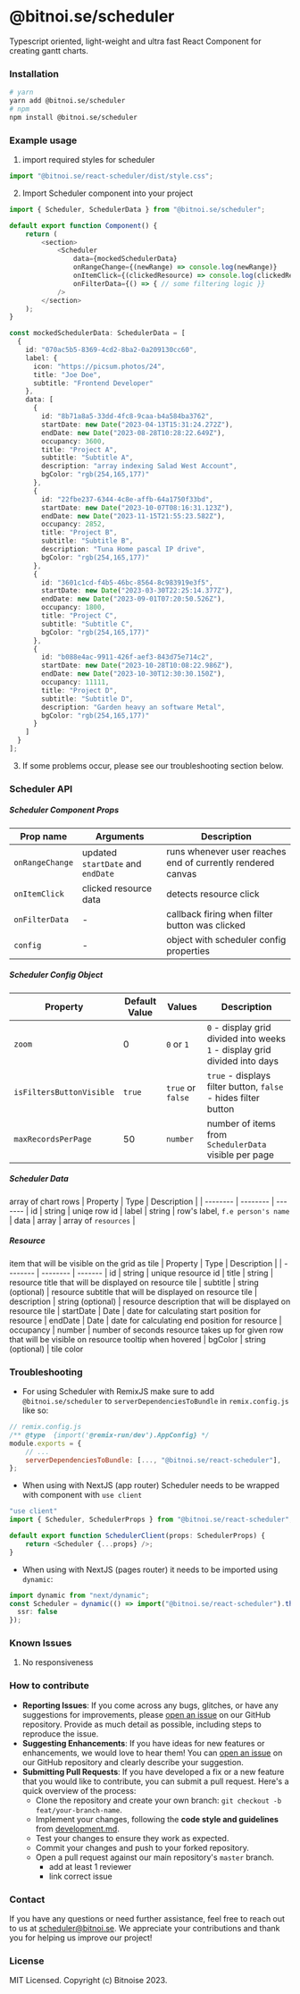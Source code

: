 # @bitnoi.se/scheduler

Typescript oriented, light-weight and ultra fast React Component for creating gantt charts.

### Installation

```bash
# yarn
yarn add @bitnoi.se/scheduler
# npm
npm install @bitnoi.se/scheduler
```

### Example usage

1. import required styles for scheduler

```ts
import "@bitnoi.se/react-scheduler/dist/style.css";
```

2. Import Scheduler component into your project

```ts
import { Scheduler, SchedulerData } from "@bitnoi.se/scheduler";

default export function Component() {
	return (
		<section>
			<Scheduler
				data={mockedSchedulerData}
				onRangeChange={(newRange) => console.log(newRange)}
				onItemClick={(clickedResource) => console.log(clickedResource)}
				onFilterData={() => { // some filtering logic }}
			/>
		</section>
	);
}

const mockedSchedulerData: SchedulerData = [
  {
    id: "070ac5b5-8369-4cd2-8ba2-0a209130cc60",
    label: {
      icon: "https://picsum.photos/24",
      title: "Joe Doe",
      subtitle: "Frontend Developer"
    },
    data: [
      {
        id: "8b71a8a5-33dd-4fc8-9caa-b4a584ba3762",
        startDate: new Date("2023-04-13T15:31:24.272Z"),
        endDate: new Date("2023-08-28T10:28:22.649Z"),
        occupancy: 3600,
        title: "Project A",
        subtitle: "Subtitle A",
        description: "array indexing Salad West Account",
        bgColor: "rgb(254,165,177)"
      },
      {
        id: "22fbe237-6344-4c8e-affb-64a1750f33bd",
        startDate: new Date("2023-10-07T08:16:31.123Z"),
        endDate: new Date("2023-11-15T21:55:23.582Z"),
        occupancy: 2852,
        title: "Project B",
        subtitle: "Subtitle B",
        description: "Tuna Home pascal IP drive",
        bgColor: "rgb(254,165,177)"
      },
      {
        id: "3601c1cd-f4b5-46bc-8564-8c983919e3f5",
        startDate: new Date("2023-03-30T22:25:14.377Z"),
        endDate: new Date("2023-09-01T07:20:50.526Z"),
        occupancy: 1800,
        title: "Project C",
        subtitle: "Subtitle C",
        bgColor: "rgb(254,165,177)"
      },
      {
        id: "b088e4ac-9911-426f-aef3-843d75e714c2",
        startDate: new Date("2023-10-28T10:08:22.986Z"),
        endDate: new Date("2023-10-30T12:30:30.150Z"),
        occupancy: 11111,
        title: "Project D",
        subtitle: "Subtitle D",
        description: "Garden heavy an software Metal",
        bgColor: "rgb(254,165,177)"
      }
    ]
  }
];

```

3. If some problems occur, please see our troubleshooting section below.

### Scheduler API

##### Scheduler Component Props

| Prop name       | Arguments                         | Description                                                 |
| --------------- | --------------------------------- | ----------------------------------------------------------- |
| `onRangeChange` | updated `startDate` and `endDate` | runs whenever user reaches end of currently rendered canvas |
| `onItemClick`   | clicked resource data             | detects resource click                                      |
| `onFilterData`  | -                                 | callback firing when filter button was clicked              |
| `config`        | -                                 | object with scheduler config properties                     |

##### Scheduler Config Object

| Property                 | Default Value | Values            | Description                                                                |
| ------------------------ | ------------- | ----------------- | -------------------------------------------------------------------------- |
| `zoom`                   | 0             | `0` or `1`        | `0` - display grid divided into weeks `1` - display grid divided into days |
| `isFiltersButtonVisible` | `true`        | `true` or `false` | `true` - displays filter button, `false` - hides filter button             |
| `maxRecordsPerPage`      | 50            | `number`          | number of items from `SchedulerData` visible per page                      |

##### Scheduler Data

array of chart rows
| Property | Type | Description |
| -------- | -------- | ------- |
id | string | uniqe row id |
label | string | row's label, `f.e person's name` |
data | array | array of `resources` |

##### Resource

item that will be visible on the grid as tile
| Property | Type | Description |
| -------- | -------- | ------- |
id | string | unique resource id |
title | string | resource title that will be displayed on resource tile |
subtitle | string (optional) | resource subtitle that will be displayed on resource tile |
description | string (optional) | resource description that will be displayed on resource tile |
startDate | Date | date for calculating start position for resource |
endDate | Date | date for calculating end position for resource |
occupancy | number | number of seconds resource takes up for given row that will be visible on resource tooltip when hovered |
bgColor | string (optional) | tile color

### Troubleshooting

- For using Scheduler with RemixJS make sure to add `@bitnoi.se/scheduler` to `serverDependenciesToBundle` in `remix.config.js` like so:

```js
// remix.config.js
/** @type  {import('@remix-run/dev').AppConfig} */
module.exports = {
	// ...
	serverDependenciesToBundle: [..., "@bitnoi.se/react-scheduler"],
};
```

- When using with NextJS (app router) Scheduler needs to be wrapped with component with `use client`

```ts
"use client"
import { Scheduler, SchedulerProps } from "@bitnoi.se/react-scheduler";

default export function SchedulerClient(props: SchedulerProps) {
	return <Scheduler {...props} />;
}

```

- When using with NextJS (pages router) it needs to be imported using `dynamic`:

```ts
import dynamic from "next/dynamic";
const Scheduler = dynamic(() => import("@bitnoi.se/react-scheduler").then((mod) => mod.Scheduler), {
  ssr: false
});
```

### Known Issues

1. No responsiveness

### How to contribute

- **Reporting Issues**: If you come across any bugs, glitches, or have any suggestions for improvements, please [open an issue](https://github.com/Bitnoise/react-scheduler/issues) on our GitHub repository. Provide as much detail as possible, including steps to reproduce the issue.
- **Suggesting Enhancements**: If you have ideas for new features or enhancements, we would love to hear them! You can [open an issue](https://github.com/Bitnoise/react-scheduler/issues) on our GitHub repository and clearly describe your suggestion.
- **Submitting Pull Requests**: If you have developed a fix or a new feature that you would like to contribute, you can submit a pull request. Here's a quick overview of the process:
  - Clone the repository and create your own branch: `git checkout -b feat/your-branch-name`.
  - Implement your changes, following the **code style and guidelines** from [development.md](development.md).
  - Test your changes to ensure they work as expected.
  - Commit your changes and push to your forked repository.
  - Open a pull request against our main repository's `master` branch.
    - add at least 1 reviewer
    - link correct issue

### Contact

If you have any questions or need further assistance, feel free to reach out to us at [scheduler@bitnoi.se](mailto:scheduler@bitnoi.se). We appreciate your contributions and thank you for helping us improve our project!

### License

MIT Licensed. Copyright (c) Bitnoise 2023.
